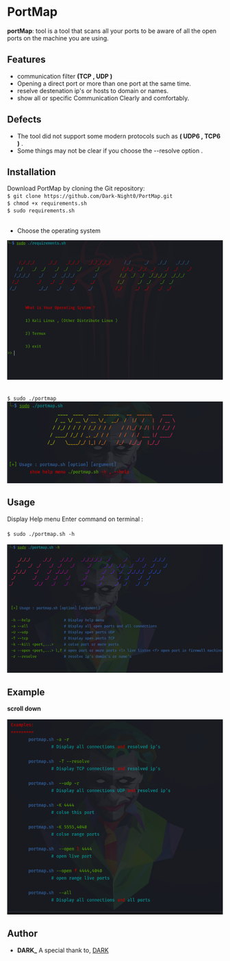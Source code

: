 # PortMap

**portMap**: tool is a tool that scans all your ports to be aware of all the open ports on the machine you are using.


## Features
*	communication filter **(TCP , UDP )**
*	Opening a direct port or more than one port at the same time.
*	reselve destenation ip's or hosts to domain or names.
*	show all or specific Communication Clearly and comfortably.

## Defects
* The tool did not support some modern protocols such as **( UDP6 , TCP6 )** .
* Some things may not be clear if you choose the --resolve option .

## Installation
Download PortMap by cloning the Git repository:
<br />```$ git clone https://github.com/Dark-Night0/PortMap.git```
<br />```$ chmod +x requirements.sh```
<br />```$ sudo requirements.sh```
<br /><br /> 
* Choose the operating system

![alt text](.installation.png)

<br />```$ sudo ./portmap```
![alt text](.background.png)

## Usage
Display Help menu Enter command on terminal :<br />
<br />```$ sudo ./portmap.sh -h```
  <br /><br />
![alt text](.help_menu.png)

## Example

**scroll down**
  <br /><br />
  ![alt text](.Example.png)

## Author

* **DARK_** 
A special thank to, [DARK](https://github.com/Dark-Night0)

